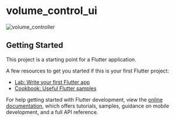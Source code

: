 # volume_control_ui

![volume_controller](https://github.com/shogoisaji/volume_controller_ui/assets/131496728/aa7451eb-6a84-4ff5-9d05-8e96578dd803)


## Getting Started

This project is a starting point for a Flutter application.

A few resources to get you started if this is your first Flutter project:

- [Lab: Write your first Flutter app](https://docs.flutter.dev/get-started/codelab)
- [Cookbook: Useful Flutter samples](https://docs.flutter.dev/cookbook)

For help getting started with Flutter development, view the
[online documentation](https://docs.flutter.dev/), which offers tutorials,
samples, guidance on mobile development, and a full API reference.
